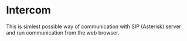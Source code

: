 # Intercom
This is simlest possible way of communication with SIP (Asterisk) server and run communication from the web browser.
